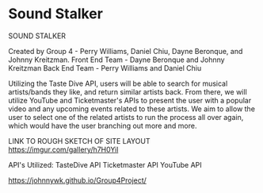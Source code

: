 # Sound Stalker

SOUND STALKER

Created by Group 4 - Perry Williams, Daniel Chiu, Dayne Beronque, and Johnny Kreitzman.
Front End Team - Dayne Beronque and Johnny Kreitzman
Back End Team - Perry Williams and Daniel Chiu



Utilizing the Taste Dive API, users will be able to search for musical artists/bands they like, and return similar artists back.  From there, we will utilize YouTube and Ticketmaster's APIs to present the user with a popular video and any upcoming events related to these artists.  We aim to allow the user to select one of the related artists to run the process all over again, which would have the user branching out more and more.


LINK TO ROUGH SKETCH OF SITE LAYOUT
https://imgur.com/gallery/h7H0Yil

API's Utilized:
TasteDive API
Ticketmaster API
YouTube API


https://johnnywk.github.io/Group4Project/

